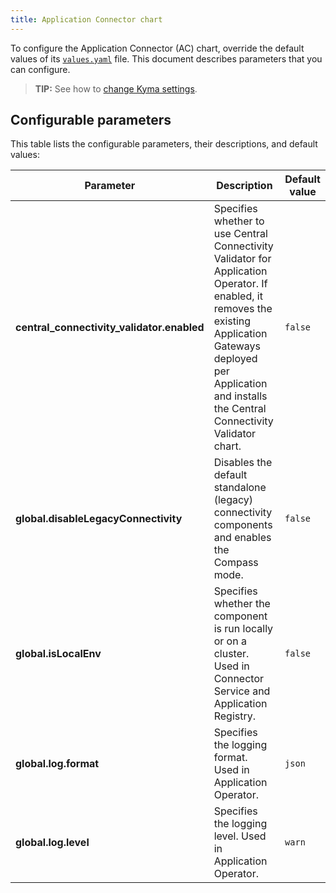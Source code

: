 ```yaml
---
title: Application Connector chart
---
```


To configure the Application Connector (AC) chart, override the default values of its [`values.yaml`](https://github.com/kyma-project/kyma/blob/main/resources/application-connector/values.yaml) file. This document describes parameters that you can configure.

>**TIP:** See how to [change Kyma settings](../../04-operation-guides/operations/04-change-kyma-config-values.md).

## Configurable parameters

This table lists the configurable parameters, their descriptions, and default values:

| Parameter | Description | Default value |
|-----------|-------------|---------------|
| **central_connectivity_validator.enabled** | Specifies whether to use Central Connectivity Validator for Application Operator. If enabled, it removes the existing Application Gateways deployed per Application and installs the Central Connectivity Validator chart. | `false` |
| **global.disableLegacyConnectivity** | Disables the default standalone (legacy) connectivity components and enables the Compass mode. | `false` |
| **global.isLocalEnv** | Specifies whether the component is run locally or on a cluster. Used in Connector Service and Application Registry. | `false` |
| **global.log.format** | Specifies the logging format. Used in Application Operator. | `json` |
| **global.log.level** | Specifies the logging level. Used in Application Operator. | `warn` |